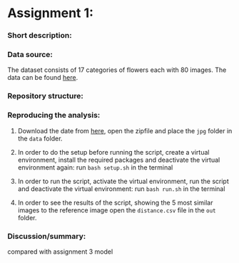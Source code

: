 # Assignment 1:
### Short description:


### Data source:
The dataset consists of 17 categories of flowers each with 80 images. The data can be found [here](https://www.robots.ox.ac.uk/~vgg/data/flowers/17/).


### Repository structure:

### Reproducing the analysis:

1. Download the date from [here](https://www.robots.ox.ac.uk/~vgg/data/flowers/17/), open the zipfile and place the `jpg` folder in the `data` folder.

2. In order to do the setup before running the script, create a virtual environment, install the required packages and deactivate the virtual environment again:
    run `bash setup.sh` in the terminal

3. In order to run the script, activate the virtual environment, run the script and deactivate the virtual environment:
    run `bash run.sh` in the terminal

4. In order to see the results of the script, showing the 5 most similar images to the reference image 
    open the `distance.csv` file in the `out` folder.

### Discussion/summary:
compared with assignment 3 model